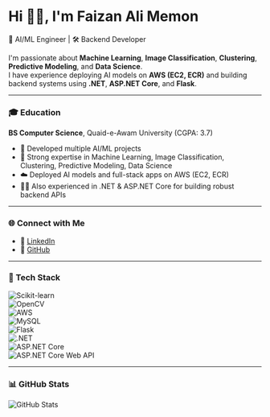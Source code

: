 # Hi 👋🏼, I'm Faizan Ali Memon

🚀 AI/ML Engineer | 🛠️ Backend Developer

I'm passionate about **Machine Learning**, **Image Classification**, **Clustering**, **Predictive Modeling**, and **Data Science**.  
I have experience deploying AI models on **AWS (EC2, ECR)** and building backend systems using **.NET**, **ASP.NET Core**, and **Flask**.

---

### 🎓 Education  
**BS Computer Science**, Quaid-e-Awam University (CGPA: 3.7)  

- 🧠 Developed multiple AI/ML projects  
- 💼 Strong expertise in Machine Learning, Image Classification, Clustering, Predictive Modeling, Data Science  
- ☁️ Deployed AI models and full-stack apps on AWS (EC2, ECR)  
- 👨‍💻 Also experienced in .NET & ASP.NET Core for building robust backend APIs

---

### 🌐 Connect with Me  
- 🔗 [LinkedIn](https://www.linkedin.com/in/faizan-ali-memon-b087b8228)  
- 🐙 [GitHub](https://github.com/Faizan-Ali-Memon)  

---

### 🧰 Tech Stack  

![Scikit-learn](https://img.shields.io/badge/-Scikit--Learn-F7931E?style=flat&logo=scikit-learn&logoColor=white)  
![OpenCV](https://img.shields.io/badge/-OpenCV-5C3EE8?style=flat&logo=opencv&logoColor=white)  
![AWS](https://img.shields.io/badge/-AWS-232F3E?style=flat&logo=amazonaws&logoColor=white)  
![MySQL](https://img.shields.io/badge/-MySQL-4479A1?style=flat&logo=mysql&logoColor=white)  
![Flask](https://img.shields.io/badge/-Flask-000000?style=flat&logo=flask&logoColor=white)  
![.NET](https://img.shields.io/badge/-.NET-512BD4?style=flat&logo=.net&logoColor=white)  
![ASP.NET Core](https://img.shields.io/badge/-ASP.NET_Core-512BD4?style=flat&logo=asp.net&logoColor=white)  
![ASP.NET Core Web API](https://img.shields.io/badge/-ASP.NET_Core_Web_API-512BD4?style=flat&logo=asp.net&logoColor=white)  

---

### 📊 GitHub Stats  
![GitHub Stats](https://github-readme-stats.vercel.app/api?username=faizan_ali_memon&show_icons=true&theme=radical)
